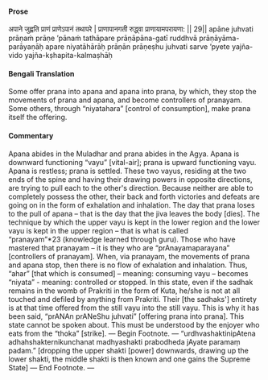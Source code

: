 #### Prose 

अपाने जुह्वति प्राणं प्राणेऽपानं तथापरे |
प्राणापानगती रुद्ध्वा प्राणायामपरायणा: || 29||
apāne juhvati prāṇaṁ prāṇe ’pānaṁ tathāpare
prāṇāpāna-gatī ruddhvā prāṇāyāma-parāyaṇāḥ
apare niyatāhārāḥ prāṇān prāṇeṣhu juhvati
sarve ’pyete yajña-vido yajña-kṣhapita-kalmaṣhāḥ

 #### Bengali Translation 

Some offer prana into apana and apana into prana, by which, they stop the movements of prana and apana, and become controllers of pranayam. Some others, through “niyatahara” [control of consumption], make prana itself the offering.

 #### Commentary 

Apana abides in the Muladhar and prana abides in the Agya. Apana is downward functioning “vayu” [vital-air]; prana is upward functioning vayu. Apana is restless; prana is settled. These two vayus, residing at the two ends of the spine and having their drawing powers in opposite directions, are trying to pull each to the other's direction. Because neither are able to completely possess the other, their back and forth victories and defeats are going on in the form of exhalation and inhalation. The day that prana loses to the pull of apana – that is the day that the jiva leaves the body [dies]. The technique by which the upper vayu is kept in the lower region and the lower vayu is kept in the upper region – that is what is called “pranayam”*23 (knowledge learned through guru). Those who have mastered that pranayam – it is they who are “prAnayamaparayana” [controllers of pranayam]. When, via pranayam, the movements of prana and apana stop, then there is no flow of exhalation and inhalation. Thus, “ahar” [that which is consumed] – meaning: consuming vayu – becomes “niyata” - meaning: controlled or stopped. In this state, even if the sadhak remains in the womb of Prakriti in the form of Kuta, he/she is not at all touched and defiled by anything from Prakriti. Their [the sadhaks'] entirety is at that time offered from the still vayu into the still vayu. This is why it has been said, “prANAn prANeShu juhvati” [offering prana into prana]. This state cannot be spoken about. This must be understood by the enjoyer who eats from the “thoka” [strike]. — Begin Footnote. — “urdhvashaktinipAtena adhahshakternikunchanat madhyashakti prabodheda jAyate paramaṃ padam.” [dropping the upper shakti [power] downwards, drawing up the lower shakti, the middle shakti is then known and one gains the Supreme State] — End Footnote. —